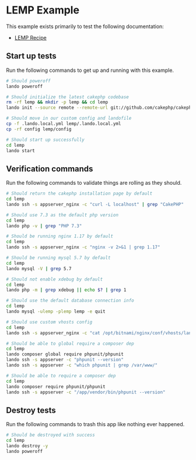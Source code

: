 LEMP Example
============

This example exists primarily to test the following documentation:

* [LEMP Recipe](https://docs.devwithlando.io/tutorials/lemp.html)

Start up tests
--------------

Run the following commands to get up and running with this example.

```bash
# Should poweroff
lando poweroff

# Should initialize the latest cakephp codebase
rm -rf lemp && mkdir -p lemp && cd lemp
lando init --source remote --remote-url git://github.com/cakephp/cakephp.git --remote-options="--branch 2.10.24 --depth 1" --recipe lemp --webroot . --name lando-lemp

# Should move in our custom config and landofile
cp -f .lando.local.yml lemp/.lando.local.yml
cp -rf config lemp/config

# Should start up successfully
cd lemp
lando start
```

Verification commands
---------------------

Run the following commands to validate things are rolling as they should.

```bash
# Should return the cakephp installation page by default
cd lemp
lando ssh -s appserver_nginx -c "curl -L localhost" | grep "CakePHP"

# Should use 7.3 as the default php version
cd lemp
lando php -v | grep "PHP 7.3"

# Should be running nginx 1.17 by default
cd lemp
lando ssh -s appserver_nginx -c "nginx -v 2>&1 | grep 1.17"

# Should be running mysql 5.7 by default
cd lemp
lando mysql -V | grep 5.7

# Should not enable xdebug by default
cd lemp
lando php -m | grep xdebug || echo $? | grep 1

# Should use the default database connection info
cd lemp
lando mysql -ulemp -plemp lemp -e quit

# Should use custom vhosts config
cd lemp
lando ssh -s appserver_nginx -c "cat /opt/bitnami/nginx/conf/vhosts/lando.conf" | grep "CUSTOMVHOSTSCONFIG"

# Should be able to global require a composer dep
cd lemp
lando composer global require phpunit/phpunit
lando ssh -s appserver -c "phpunit --version"
lando ssh -s appserver -c "which phpunit | grep /var/www/"

# Should be able to require a composer dep
cd lemp
lando composer require phpunit/phpunit
lando ssh -s appserver -c "/app/vendor/bin/phpunit --version"
```

Destroy tests
-------------

Run the following commands to trash this app like nothing ever happened.

```bash
# Should be destroyed with success
cd lemp
lando destroy -y
lando poweroff
```
